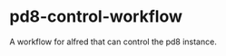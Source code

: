 pd8-control-workflow
====================

A workflow for alfred that can control the pd8 instance.
